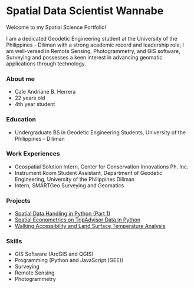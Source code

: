 # Spatial Data Scientist Wannabe
Welcome to my Spatial Science Portfolio!

I am a dedicated Geodetic Engineering student at the University of the Philippines - Diliman with a strong academic record and 
leadership role, I am well-versed in Remote Sensing, Photogrammetry, and GIS software, Surveying and possesses a keen 
interest in advancing geomatic applications through technology.  

### About me
- Cale Andriane B. Herrera
- 22 years old
- 4th year student

### Education
- Undergraduate BS in Geodetic Engineering Students, University of the Philippines - Diliman

### Work Experiences
- Geospatial Solution Intern, Center for Conservation Innovations Ph. Inc.
- Instrument Room Student Assistant, Department of Geodetic Engineering, University of the Philippines Diliman
- Intern, SMARTGeo Surveying and Geomatics

### Projects
- [Spatial Data Handling in Python (Part 1)](https://colab.research.google.com/drive/1eTjVF7jKfxo5ITJswxBwv68-5Gs1ZXQy?usp=sharing)
- [Spatial Econometrics on TripAdvisor Data in Python](https://colab.research.google.com/drive/12sJk0HCw1sDeSnG2esottlGrvQmlFl58?usp=sharing)
- [Walking Accessibility and Land Surface Temperature Analysis](https://colab.research.google.com/drive/11alak0vZxILo0fOdgyAnofQ-IivqCzOc?usp=sharing)

### Skills
- GIS Software (ArcGIS and QGIS)
- Programming (Python and JavaScript (GEE))
- Surveying
- Remote Sensing
- Photogrammetry



